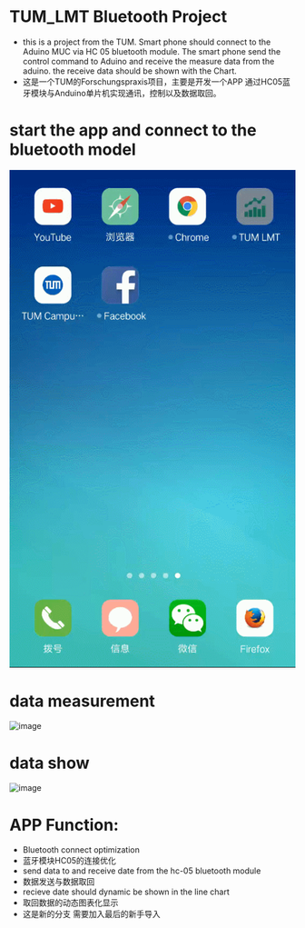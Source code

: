 
# TUM_LMT Bluetooth Project
* this is a project from the TUM. Smart phone should connect to the Aduino MUC via HC 05 bluetooth module. The smart phone send the control command to Aduino and receive the measure data from the aduino. the receive data should be shown with the Chart.
* 这是一个TUM的Forschungspraxis项目，主要是开发一个APP 通过HC05蓝牙模块与Anduino单片机实现通讯，控制以及数据取回。

# start the app and connect to the bluetooth model
![image](https://github.com/SickoOrange/TUM-Bluetooth-Project/blob/master/GuideImage/GIF1.gif ) 

# data measurement
![image](https://github.com/SickoOrange/TUM-Bluetooth-Project/blob/master/GuideImage/GIF2.gif ) 

# data show 
![image](https://github.com/SickoOrange/TUM-Bluetooth-Project/blob/master/GuideImage/GIF3.gif ) 


# APP Function:
* Bluetooth connect optimization
* 蓝牙模块HC05的连接优化
* send data to and receive date from the hc-05 bluetooth module
* 数据发送与数据取回
* recieve date should dynamic be shown in the line chart
* 取回数据的动态图表化显示
* 这是新的分支 需要加入最后的新手导入


